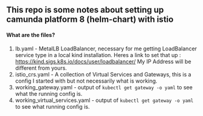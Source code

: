 
## This repo is some notes about setting up camunda platform 8 (helm-chart) with istio

#### What are the files?

1. lb.yaml - MetalLB LoadBalancer, necessary for me getting LoadBalancer service type in a local kind installation.  Heres a link to set that up : https://kind.sigs.k8s.io/docs/user/loadbalancer/ My IP Address will be different from yours.
2. istio_crs.yaml - A collection of Virtual Services and Gateways, this is a config I started with but not necessarily what is working.
3. working_gateway.yaml - output of `kubectl get gateway -o yaml` to see what the running config is.
4. working_virtual_services.yaml - output of `kubectl get gateway -o yaml` to see what running config is.
